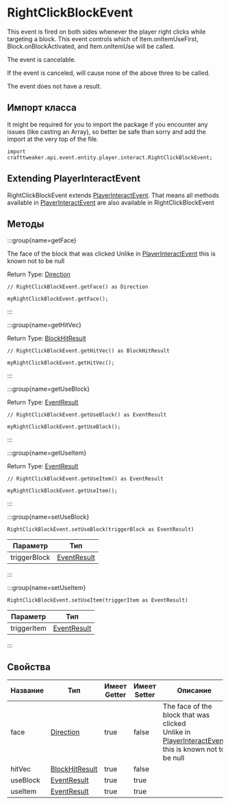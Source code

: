 # RightClickBlockEvent

This event is fired on both sides whenever the player right clicks while targeting a block. This event controls which of Item.onItemUseFirst, Block.onBlockActivated, and Item.onItemUse will be called.

The event is cancelable.

If the event is canceled, will cause none of the above three to be called.

The event does not have a result.



## Импорт класса

It might be required for you to import the package if you encounter any issues (like casting an Array), so better be safe than sorry and add the import at the very top of the file.
```zenscript
import crafttweaker.api.event.entity.player.interact.RightClickBlockEvent;
```


## Extending PlayerInteractEvent

RightClickBlockEvent extends [PlayerInteractEvent](/forge/api/event/entity/player/interact/PlayerInteractEvent). That means all methods available in [PlayerInteractEvent](/forge/api/event/entity/player/interact/PlayerInteractEvent) are also available in RightClickBlockEvent

## Методы

:::group{name=getFace}

The face of the block that was clicked Unlike in [PlayerInteractEvent](/forge/api/event/entity/player/interact/PlayerInteractEvent) this is known not to be null

Return Type: [Direction](/vanilla/api/util/direction/Direction)

```zenscript
// RightClickBlockEvent.getFace() as Direction

myRightClickBlockEvent.getFace();
```

:::

:::group{name=getHitVec}

Return Type: [BlockHitResult](/vanilla/api/util/BlockHitResult)

```zenscript
// RightClickBlockEvent.getHitVec() as BlockHitResult

myRightClickBlockEvent.getHitVec();
```

:::

:::group{name=getUseBlock}

Return Type: [EventResult](/forge/api/event/EventResult)

```zenscript
// RightClickBlockEvent.getUseBlock() as EventResult

myRightClickBlockEvent.getUseBlock();
```

:::

:::group{name=getUseItem}

Return Type: [EventResult](/forge/api/event/EventResult)

```zenscript
// RightClickBlockEvent.getUseItem() as EventResult

myRightClickBlockEvent.getUseItem();
```

:::

:::group{name=setUseBlock}

```zenscript
RightClickBlockEvent.setUseBlock(triggerBlock as EventResult)
```

| Параметр     | Тип                                         |
| ------------ | ------------------------------------------- |
| triggerBlock | [EventResult](/forge/api/event/EventResult) |


:::

:::group{name=setUseItem}

```zenscript
RightClickBlockEvent.setUseItem(triggerItem as EventResult)
```

| Параметр    | Тип                                         |
| ----------- | ------------------------------------------- |
| triggerItem | [EventResult](/forge/api/event/EventResult) |


:::


## Свойства

| Название | Тип                                                | Имеет Getter | Имеет Setter | Описание                                                                                                                                                                       |
| -------- | -------------------------------------------------- | ------------ | ------------ | ------------------------------------------------------------------------------------------------------------------------------------------------------------------------------ |
| face     | [Direction](/vanilla/api/util/direction/Direction) | true         | false        | The face of the block that was clicked <br />  Unlike in [PlayerInteractEvent](/forge/api/event/entity/player/interact/PlayerInteractEvent) this is known not to be null |
| hitVec   | [BlockHitResult](/vanilla/api/util/BlockHitResult) | true         | false        |                                                                                                                                                                                |
| useBlock | [EventResult](/forge/api/event/EventResult)        | true         | true         |                                                                                                                                                                                |
| useItem  | [EventResult](/forge/api/event/EventResult)        | true         | true         |                                                                                                                                                                                |

